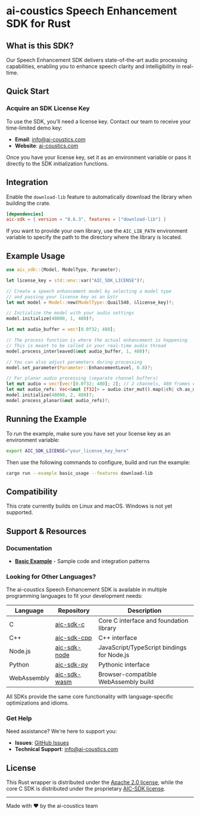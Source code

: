 # ai-coustics Speech Enhancement SDK for Rust

## What is this SDK?

Our Speech Enhancement SDK delivers state-of-the-art audio processing capabilities, enabling you to enhance speech clarity and intelligibility in real-time.

## Quick Start

### Acquire an SDK License Key

To use the SDK, you'll need a license key. Contact our team to receive your time-limited demo key:

- **Email**: [info@ai-coustics.com](mailto:info@ai-coustics.com)
- **Website**: [ai-coustics.com](https://ai-coustics.com)

Once you have your license key, set it as an environment variable or pass it directly to the SDK initialization functions.

## Integration

Enable the `download-lib` feature to automatically download the library when building the crate.

```toml
[dependencies]
aic-sdk = { version = "0.6.3", features = ["download-lib"] }
```

If you want to provide your own library, use the `AIC_LIB_PATH` environment variable to specify the path
to the directory where the library is located.

## Example Usage

```rust
use aic_sdk::{Model, ModelType, Parameter};

let license_key = std::env::var("AIC_SDK_LICENSE")?;

// Create a speech enhancement model by selecting a model type
// and passing your license key as an &str
let mut model = Model::new(ModelType::QuailS48, &license_key)?;

// Initialize the model with your audio settings
model.initialize(48000, 1, 480)?;

let mut audio_buffer = vec![0.0f32; 480];

// The process function is where the actual enhancement is happening
// This is meant to be called in your real-time audio thread
model.process_interleaved(&mut audio_buffer, 1, 480)?;

// You can also adjust parameters during processing
model.set_parameter(Parameter::EnhancementLevel, 0.8)?;

// For planar audio processing (separate channel buffers)
let mut audio = vec![vec![0.0f32; 480]; 2]; // 2 channels, 480 frames each
let mut audio_refs: Vec<&mut [f32]> = audio.iter_mut().map(|ch| ch.as_mut_slice()).collect();
model.initialize(48000, 2, 480)?;
model.process_planar(&mut audio_refs)?;
```

## Running the Example

To run the example, make sure you have set your license key as an environment variable:

```bash
export AIC_SDK_LICENSE="your_license_key_here"
```

Then use the following commands to configure, build and run the example:

```sh
cargo run --example basic_usage --features download-lib
```

## Compatibility

This crate currently builds on Linux and macOS. Windows is not yet supported.

## Support & Resources

### Documentation
- **[Basic Example](examples/basic_usage.rs)** - Sample code and integration patterns

### Looking for Other Languages?
The ai-coustics Speech Enhancement SDK is available in multiple programming languages to fit your development needs:

| Language | Repository | Description |
|----------|------------|-------------|
| C | [aic-sdk-c](https://github.com/ai-coustics/aic-sdk-c) | Core C interface and foundation library |
| C++ | [aic-sdk-cpp](https://github.com/ai-coustics/aic-sdk-cpp) | C++ interface |
| Node.js | [aic-sdk-node](https://github.com/ai-coustics/aic-sdk-node) | JavaScript/TypeScript bindings for Node.js |
| Python | [aic-sdk-py](https://github.com/ai-coustics/aic-sdk-py) | Pythonic interface |
| WebAssembly | [aic-sdk-wasm](https://github.com/ai-coustics/aic-sdk-wasm) | Browser-compatible WebAssembly build |

All SDKs provide the same core functionality with language-specific optimizations and idioms.

### Get Help
Need assistance? We're here to support you:
- **Issues**: [GitHub Issues](https://github.com/ai-coustics/aic-sdk-rs/issues)
- **Technical Support**: [info@ai-coustics.com](mailto:info@ai-coustics.com)

## License
This Rust wrapper is distributed under the [Apache 2.0 license](LICENSE), while the core C SDK is distributed under the proprietary [AIC-SDK license](LICENSE.AIC-SDK).

---

Made with ❤️ by the ai-coustics team

